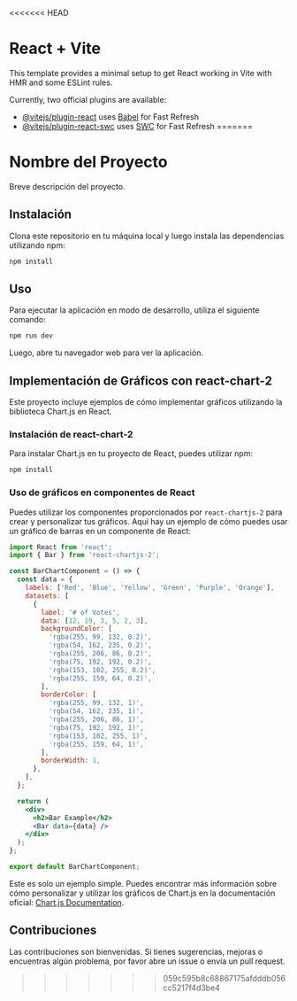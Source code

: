 <<<<<<< HEAD
# React + Vite

This template provides a minimal setup to get React working in Vite with HMR and some ESLint rules.

Currently, two official plugins are available:

- [@vitejs/plugin-react](https://github.com/vitejs/vite-plugin-react/blob/main/packages/plugin-react/README.md) uses [Babel](https://babeljs.io/) for Fast Refresh
- [@vitejs/plugin-react-swc](https://github.com/vitejs/vite-plugin-react-swc) uses [SWC](https://swc.rs/) for Fast Refresh
=======
# Nombre del Proyecto

Breve descripción del proyecto.

## Instalación

Clona este repositorio en tu máquina local y luego instala las dependencias utilizando npm:

```bash
npm install
```

## Uso

Para ejecutar la aplicación en modo de desarrollo, utiliza el siguiente comando:

```bash
npm run dev
```

Luego, abre tu navegador web para ver la aplicación.

## Implementación de Gráficos con react-chart-2

Este proyecto incluye ejemplos de cómo implementar gráficos utilizando la biblioteca Chart.js en React.

### Instalación de react-chart-2

Para instalar Chart.js en tu proyecto de React, puedes utilizar npm:

```bash
npm install
```

### Uso de gráficos en componentes de React

Puedes utilizar los componentes proporcionados por `react-chartjs-2` para crear y personalizar tus gráficos. Aquí hay un ejemplo de cómo puedes usar un gráfico de barras en un componente de React:

```jsx
import React from 'react';
import { Bar } from 'react-chartjs-2';

const BarChartComponent = () => {
  const data = {
    labels: ['Red', 'Blue', 'Yellow', 'Green', 'Purple', 'Orange'],
    datasets: [
      {
        label: '# of Votes',
        data: [12, 19, 3, 5, 2, 3],
        backgroundColor: [
          'rgba(255, 99, 132, 0.2)',
          'rgba(54, 162, 235, 0.2)',
          'rgba(255, 206, 86, 0.2)',
          'rgba(75, 192, 192, 0.2)',
          'rgba(153, 102, 255, 0.2)',
          'rgba(255, 159, 64, 0.2)',
        ],
        borderColor: [
          'rgba(255, 99, 132, 1)',
          'rgba(54, 162, 235, 1)',
          'rgba(255, 206, 86, 1)',
          'rgba(75, 192, 192, 1)',
          'rgba(153, 102, 255, 1)',
          'rgba(255, 159, 64, 1)',
        ],
        borderWidth: 1,
      },
    ],
  };

  return (
    <div>
      <h2>Bar Example</h2>
      <Bar data={data} />
    </div>
  );
};

export default BarChartComponent;
```

Este es solo un ejemplo simple. Puedes encontrar más información sobre cómo personalizar y utilizar los gráficos de Chart.js en la documentación oficial: [Chart.js Documentation](https://www.chartjs.org/docs/latest/).

## Contribuciones

Las contribuciones son bienvenidas. Si tienes sugerencias, mejoras o encuentras algún problema, por favor abre un issue o envía un pull request.
>>>>>>> 059c595b8c68867175afdddb056cc5217f4d3be4

